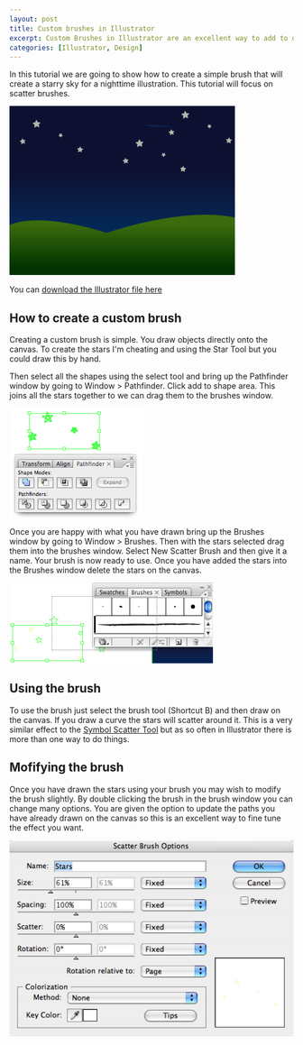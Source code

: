 ```yaml
--- 
layout: post
title: Custom brushes in Illustrator
excerpt: Custom Brushes in Illustrator are an excellent way to add to designs. Here's a short tutorial how they work and how to use them.
categories: [Illustrator, Design]
---
```

In this tutorial we are going to show how to create a simple brush that will create a starry sky for a nighttime illustration. This tutorial will focus on scatter brushes.

![Nightscape image][1] 

You can [download the Illustrator file here][2]

## How to create a custom brush

Creating a custom brush is simple. You draw objects directly onto the canvas. To create the stars I'm cheating and using the Star Tool but you could draw this by hand. 

Then select all the shapes using the select tool and bring up the Pathfinder window by going to Window > Pathfinder. Click add to shape area. This joins all the stars together to we can drag them to the brushes window. 

![Pathfinder window][3] 

Once you are happy with what you have drawn bring up the Brushes window by going to Window > Brushes. Then with the stars selected drag them into the brushes window. Select New Scatter Brush and then give it a name. Your brush is now ready to use. Once you have added the stars into the Brushes window delete the stars on the canvas.

![Dragging into the brushes window][4] 

## Using the brush

To use the brush just select the brush tool (Shortcut B) and then draw on the canvas. If you draw a curve the stars will scatter around it. This is a very similar effect to the [Symbol Scatter Tool][5] but as so often in Illustrator there is more than one way to do things.

## Mofifying the brush

Once you have drawn the stars using your brush you may wish to modify the brush slightly. By double clicking the brush in the brush window you can change many options. You are given the option to update the paths you have already drawn on the canvas so this is an excellent way to fine tune the effect you want.

![Brush options][6]

 [1]: /images/articles/nightscape.png "Nightscape image"
 [2]: http://www.shapeshed.com/downloads/custom_brushes.ai
 [3]: /images/articles/brushes_pathfinder.png "Pathfinder window"
 [4]: /images/articles/brushes_window.png "Dragging into the brushes window"
 [5]: http://www.shapeshed.com/journal/smarter_illustrator_with_symbols/
 [6]: /images/articles/brushes_options.png "Brush options"
